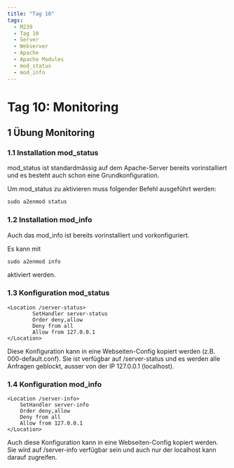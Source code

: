 ```yaml
---
title: "Tag 10"
tags:
  - M239
  - Tag 10
  - Server
  - Webserver
  - Apache
  - Apache Modules
  - mod_status
  - mod_info
---
```


# Tag 10: Monitoring

## 1 Übung Monitoring

### 1.1 Installation mod_status

mod_status ist standardmässig auf dem Apache-Server bereits vorinstalliert und es besteht auch schon eine Grundkonfiguration.

Um mod_status zu aktivieren muss folgender Befehl ausgeführt werden:  
```cmd
sudo a2enmod status
```

### 1.2 Installation mod_info

Auch das mod_info ist bereits vorinstalliert und vorkonfiguriert.

Es kann mit  
```cmd
sudo a2enmod info
```  
aktiviert werden.

### 1.3 Konfiguration mod_status

```config
<Location /server-status>
        SetHandler server-status
        Order deny,allow
        Deny from all
        Allow from 127.0.0.1
</Location>
```

Diese Konfiguration kann in eine Webseiten-Config kopiert werden (z.B. 000-default.conf). Sie ist verfügbar auf /server-status und es werden alle Anfragen geblockt, ausser von der IP 127.0.0.1 (localhost).

### 1.4 Konfiguration mod_info

```
<Location /server-info>
    SetHandler server-info
    Order deny,allow
    Deny from all
    Allow from 127.0.0.1
</Location>
```

Auch diese Konfiguration kann in eine Webseiten-Config kopiert werden. Sie wird auf /server-info verfügbar sein und auch nur der localhost kann darauf zugreifen.